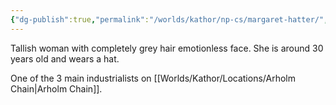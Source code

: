 ```yaml
---
{"dg-publish":true,"permalink":"/worlds/kathor/np-cs/margaret-hatter/","tags":["Kathor"]}
---
```



Tallish woman with completely grey hair emotionless face. She is around 30 years old and wears a hat.  

One of the 3 main industrialists on [[Worlds/Kathor/Locations/Arholm Chain\|Arholm Chain]].
